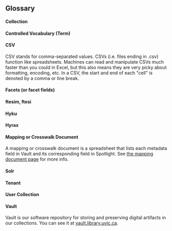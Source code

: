 ## Glossary

#### Collection

#### Controlled Vocabulary (Term)

#### CSV
CSV stands for comma-separated values. CSVs (i.e. files ending in .csv) function like spreadsheets. Machines can read and manipulate CSVs much faster than you could in Excel, but this also means they are very picky about formatting, encoding, etc. In a CSV, the start and end of each "cell" is denoted by a comma or line break.

#### Facets (or facet fields)

#### ftesim, ftesi

#### Hyku

#### Hyrax

#### Mapping or Crosswalk Document
A mapping or crosswalk document is a spreadsheet that lists each metadata field in Vault and its corresponding field in Spotlight. See [the mapping document page](mapping_document/README.md) for more info.

#### Solr

#### Tenant

#### User Collection

#### Vault
Vault is our software repository for storing and preserving digital artifacts in our collections. You can see it at [vault.library.uvic.ca](https://vault.library.uvic.ca).
